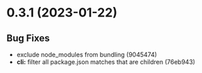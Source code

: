 # 0.3.1 (2023-01-22)
## Bug Fixes 
- exclude node_modules from bundling (9045474)
- __cli:__ filter all package.json matches that are children (76eb943)

